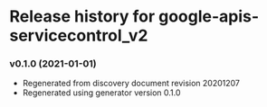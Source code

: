 # Release history for google-apis-servicecontrol_v2

### v0.1.0 (2021-01-01)

* Regenerated from discovery document revision 20201207
* Regenerated using generator version 0.1.0

